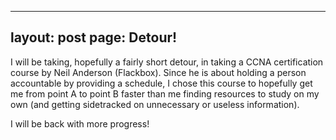 ---
layout: post
page: Detour!
--

I will be taking, hopefully a fairly short detour, in taking a CCNA certification course by Neil Anderson (Flackbox). Since he is 
about holding a person accountable by providing a schedule, I chose this course to hopefully get me from point A to point B faster 
than me finding resources to study on my own (and getting sidetracked on unnecessary or useless information).

I will be back with more progress!
